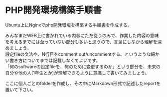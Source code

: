 # PHP開発環境構築手順書

Ubuntu上にNginxでphp開発環境を構築する手順書を作成する。 

みんなまだWEB上に書かれている内容にただ従うのみで、作業した内容の意味を考えるまでには至っていない部分も多いと思うので、言葉にしながら理解を深めましょう。  
設定fileの文法や、N行目をcomment out/uncommentする、というような細かい書き方についてまでは記載しなくてよいです。  
「何のsoftwareの設定fileを、何のために変更するのか」という部分を、未来の自分や他の人(1年生とか)が理解できるように意識して書いてみましょう。  

ここに個人ごとのfolderを作成し、その中にMarkdown形式で記述したreportを置いて下さい。
